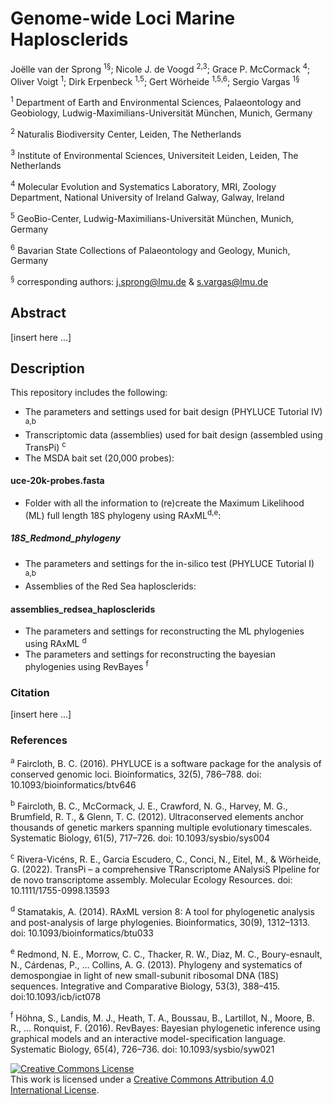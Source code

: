 # Genome-wide Loci Marine Haplosclerids

Joëlle van der Sprong <sup>1§</sup>; Nicole J. de Voogd <sup>2,3</sup>; Grace P. McCormack <sup>4</sup>; Oliver Voigt <sup>1</sup>; Dirk Erpenbeck <sup>1,5</sup>; Gert Wörheide <sup>1,5,6</sup>; Sergio Vargas <sup>1§</sup>

<sup>1</sup> Department of Earth and Environmental Sciences, Palaeontology and Geobiology, Ludwig-Maximilians-Universität München, Munich, Germany

<sup>2</sup> Naturalis Biodiversity Center, Leiden, The Netherlands

<sup>3</sup> Institute of Environmental Sciences, Universiteit Leiden, Leiden, The Netherlands

<sup>4</sup> Molecular Evolution and Systematics Laboratory, MRI, Zoology Department, National University of Ireland Galway, Galway, Ireland

<sup>5</sup> GeoBio-Center, Ludwig-Maximilians-Universität München, Munich, Germany

<sup>6</sup> Bavarian State Collections of Palaeontology and Geology, Munich, Germany

<sup>§</sup> corresponding authors: j.sprong@lmu.de & s.vargas@lmu.de

## Abstract
[insert here ...]

## Description
This repository includes the following:

* The parameters and settings used for bait design (PHYLUCE Tutorial IV) <sup>a,b</sup>
* Transcriptomic data (assemblies) used for bait design (assembled using TransPi) <sup>c</sup>
* The MSDA bait set (20,000 probes): 
#### uce-20k-probes.fasta
* Folder with all the information to (re)create the Maximum Likelihood (ML) full length 18S phylogeny using RAxML<sup>d,e</sup>: 
##### 18S_Redmond_phylogeny 
* The parameters and settings for the in-silico test (PHYLUCE Tutorial I) <sup>a,b</sup>
* Assemblies of the Red Sea haplosclerids: 
#### assemblies_redsea_haplosclerids
* The parameters and settings for reconstructing the ML phylogenies using RAxML <sup>d</sup>
* The parameters and settings for reconstructing the bayesian phylogenies using RevBayes <sup>f</sup>

### Citation
[insert here ...]

### References
<sup>a</sup> Faircloth, B. C. (2016). PHYLUCE is a software package for the analysis of conserved genomic loci. Bioinformatics, 32(5), 786–788. doi: 10.1093/bioinformatics/btv646

<sup>b</sup> Faircloth, B. C., McCormack, J. E., Crawford, N. G., Harvey, M. G., Brumfield, R. T., & Glenn, T. C. (2012). Ultraconserved elements anchor thousands of genetic markers spanning multiple evolutionary timescales. Systematic Biology, 61(5), 717–726. doi: 10.1093/sysbio/sys004

<sup>c</sup> Rivera-Vicéns, R. E., Garcia Escudero, C., Conci, N., Eitel, M., & Wörheide, G. (2022). TransPi – a comprehensive TRanscriptome ANalysiS PIpeline for de novo transcriptome assembly. Molecular Ecology Resources. doi: 10.1111/1755-0998.13593

<sup>d</sup> Stamatakis, A. (2014). RAxML version 8: A tool for phylogenetic analysis and post-analysis of large phylogenies. Bioinformatics, 30(9), 1312–1313. doi: 10.1093/bioinformatics/btu033

<sup>e</sup> Redmond, N. E., Morrow, C. C., Thacker, R. W., Diaz, M. C., Boury-esnault, N., Cárdenas, P., … Collins, A. G. (2013). Phylogeny and systematics of demospongiae in light of new small-subunit ribosomal DNA (18S) sequences. Integrative and Comparative Biology, 53(3), 388–415. doi:10.1093/icb/ict078

<sup>f</sup> Höhna, S., Landis, M. J., Heath, T. A., Boussau, B., Lartillot, N., Moore, B. R., … Ronquist, F. (2016). RevBayes: Bayesian phylogenetic inference using graphical models and an interactive model-specification language. Systematic Biology, 65(4), 726–736. doi: 10.1093/sysbio/syw021




<a rel="license" href="http://creativecommons.org/licenses/by/4.0/"><img alt="Creative Commons License" style="border-width:0" src="https://i.creativecommons.org/l/by/4.0/88x31.png" /></a><br />This work is licensed under a <a rel="license" href="http://creativecommons.org/licenses/by/4.0/">Creative Commons Attribution 4.0 International License</a>.
